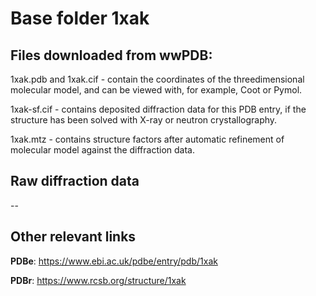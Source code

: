 # Base folder 1xak

## Files downloaded from wwPDB:

1xak.pdb and 1xak.cif - contain the coordinates of the threedimensional molecular model, and can be viewed with, for example, Coot or Pymol.

1xak-sf.cif - contains deposited diffraction data for this PDB entry, if the structure has been solved with X-ray or neutron crystallography.

1xak.mtz - contains structure factors after automatic refinement of molecular model against the diffraction data.

## Raw diffraction data

--<br> 

## Other relevant links 
**PDBe**:  https://www.ebi.ac.uk/pdbe/entry/pdb/1xak
 
**PDBr**: https://www.rcsb.org/structure/1xak 
